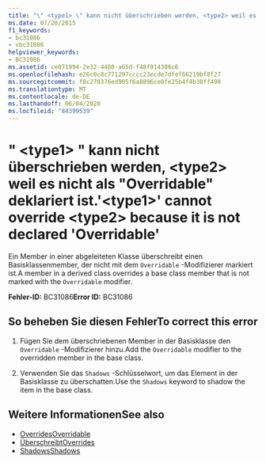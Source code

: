```yaml
---
title: "\" <type1> \" kann nicht überschrieben werden, <type2> weil es nicht als \"Overridable\" deklariert ist."
ms.date: 07/20/2015
f1_keywords:
- bc31086
- vbc31086
helpviewer_keywords:
- BC31086
ms.assetid: ce071994-2e32-4460-a65d-f48f914386c6
ms.openlocfilehash: e26c0c8c771297cccc23ecde7dfef66219bf8f27
ms.sourcegitcommit: f8c270376ed905f6a8896ce0fe25b4f4b38ff498
ms.translationtype: MT
ms.contentlocale: de-DE
ms.lasthandoff: 06/04/2020
ms.locfileid: "84399539"
---
```

# <a name="type1-cannot-override-type2-because-it-is-not-declared-overridable"></a><span data-ttu-id="7f0fe-102">" \<type1> " kann nicht überschrieben werden, \<type2> weil es nicht als "Overridable" deklariert ist.</span><span class="sxs-lookup"><span data-stu-id="7f0fe-102">'\<type1>' cannot override \<type2> because it is not declared 'Overridable'</span></span>
<span data-ttu-id="7f0fe-103">Ein Member in einer abgeleiteten Klasse überschreibt einen Basisklassenmember, der nicht mit dem `Overridable` -Modifizierer markiert ist.</span><span class="sxs-lookup"><span data-stu-id="7f0fe-103">A member in a derived class overrides a base class member that is not marked with the `Overridable` modifier.</span></span>  
  
 <span data-ttu-id="7f0fe-104">**Fehler-ID:** BC31086</span><span class="sxs-lookup"><span data-stu-id="7f0fe-104">**Error ID:** BC31086</span></span>  
  
## <a name="to-correct-this-error"></a><span data-ttu-id="7f0fe-105">So beheben Sie diesen Fehler</span><span class="sxs-lookup"><span data-stu-id="7f0fe-105">To correct this error</span></span>  
  
1. <span data-ttu-id="7f0fe-106">Fügen Sie dem überschriebenen Member in der Basisklasse den `Overridable` -Modifizierer hinzu.</span><span class="sxs-lookup"><span data-stu-id="7f0fe-106">Add the `Overridable` modifier to the overridden member in the base class.</span></span>  
  
2. <span data-ttu-id="7f0fe-107">Verwenden Sie das `Shadows` -Schlüsselwort, um das Element in der Basisklasse zu überschatten.</span><span class="sxs-lookup"><span data-stu-id="7f0fe-107">Use the `Shadows` keyword to shadow the item in the base class.</span></span>  
  
## <a name="see-also"></a><span data-ttu-id="7f0fe-108">Weitere Informationen</span><span class="sxs-lookup"><span data-stu-id="7f0fe-108">See also</span></span>

- [<span data-ttu-id="7f0fe-109">Overrides</span><span class="sxs-lookup"><span data-stu-id="7f0fe-109">Overridable</span></span>](../language-reference/modifiers/overridable.md)
- [<span data-ttu-id="7f0fe-110">Überschreibt</span><span class="sxs-lookup"><span data-stu-id="7f0fe-110">Overrides</span></span>](../language-reference/modifiers/overrides.md)
- [<span data-ttu-id="7f0fe-111">Shadows</span><span class="sxs-lookup"><span data-stu-id="7f0fe-111">Shadows</span></span>](../language-reference/modifiers/shadows.md)
